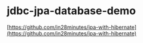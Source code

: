 # jdbc-jpa-database-demo

[https://github.com/in28minutes/jpa-with-hibernate](https://github.com/in28minutes/jpa-with-hibernate) 

